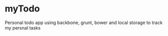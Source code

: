 myTodo
======

Personal todo app using backbone, grunt, bower and local storage to track my persnal tasks
